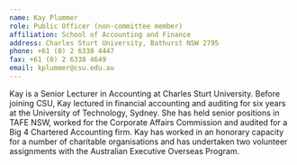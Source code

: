 ```yaml
---
name: Kay Plummer
role: Public Officer (non-committee member)
affiliation: School of Accounting and Finance
address: Charles Sturt University, Bathurst NSW 2795 
phone: +61 (0) 2 6338 4447  
fax: +61 (0) 2 6338 4649  
email: kplummer@csu.edu.au
---
```


Kay is a Senior Lecturer in Accounting at Charles Sturt University. Before joining CSU, Kay lectured in financial accounting and auditing for six years at the University of Technology, Sydney. She has held senior positions in TAFE NSW, worked for the Corporate Affairs Commission and audited for a Big 4 Chartered Accounting firm. Kay has worked in an honorary capacity for a number of charitable organisations and has undertaken two volunteer assignments with the Australian Executive Overseas Program.
